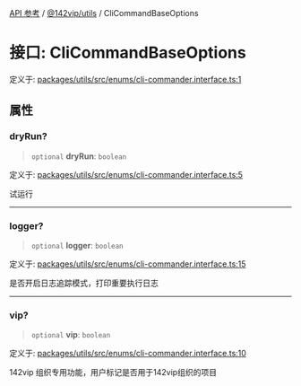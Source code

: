 [API 参考](../../../index.md) / [@142vip/utils](../index.md) / CliCommandBaseOptions

# 接口: CliCommandBaseOptions

定义于: [packages/utils/src/enums/cli-commander.interface.ts:1](https://github.com/142vip/core-x/blob/58a4aca72f73ebc92491a458c9b83754486dc296/packages/utils/src/enums/cli-commander.interface.ts#L1)

## 属性

### dryRun?

> `optional` **dryRun**: `boolean`

定义于: [packages/utils/src/enums/cli-commander.interface.ts:5](https://github.com/142vip/core-x/blob/58a4aca72f73ebc92491a458c9b83754486dc296/packages/utils/src/enums/cli-commander.interface.ts#L5)

试运行

***

### logger?

> `optional` **logger**: `boolean`

定义于: [packages/utils/src/enums/cli-commander.interface.ts:15](https://github.com/142vip/core-x/blob/58a4aca72f73ebc92491a458c9b83754486dc296/packages/utils/src/enums/cli-commander.interface.ts#L15)

是否开启日志追踪模式，打印重要执行日志

***

### vip?

> `optional` **vip**: `boolean`

定义于: [packages/utils/src/enums/cli-commander.interface.ts:10](https://github.com/142vip/core-x/blob/58a4aca72f73ebc92491a458c9b83754486dc296/packages/utils/src/enums/cli-commander.interface.ts#L10)

142vip 组织专用功能，用户标记是否用于142vip组织的项目
